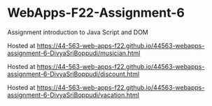 # WebApps-F22-Assignment-6
Assignment introduction to Java Script and DOM

Hosted at <https://44-563-web-apps-f22.github.io/44563-webapps-assignment-6-DivyaSriBoppudi/musician.html>

Hosted at <https://44-563-web-apps-f22.github.io/44563-webapps-assignment-6-DivyaSriBoppudi/discount.html>

Hosted at <https://44-563-web-apps-f22.github.io/44563-webapps-assignment-6-DivyaSriBoppudi/vacation.html>